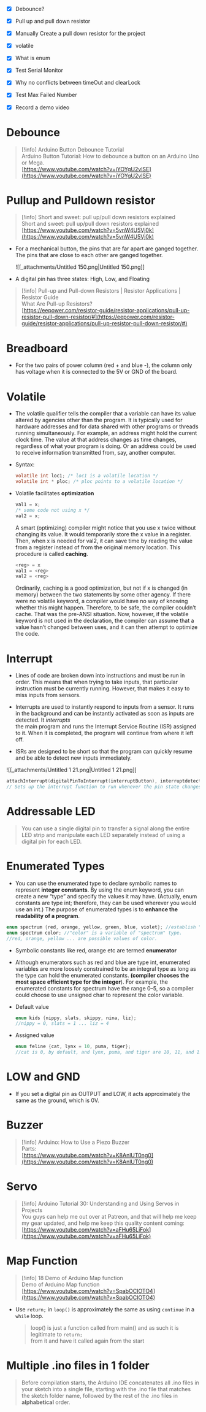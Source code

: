 - [x] Debounce?

- [x] Pull up and pull down resistor

- [x] Manually Create a pull down resistor for the project

- [x] volatile

- [x] What is enum
- [x] Test Serial Monitor
- [x] Why no conflicts between timeOut and clearLock
- [x] Test Max Failed Number
- [x] Record a demo video

# Debounce

> [!info] Arduino Button Debounce Tutorial  
> Arduino Button Tutorial: How to debounce a button on an Arduino Uno or Mega.  
> [https://www.youtube.com/watch?v=jYOYgU2vlSE](https://www.youtube.com/watch?v=jYOYgU2vlSE)  

# Pullup and Pulldown resistor

> [!info] Short and sweet: pull up/pull down resistors explained  
> Short and sweet: pull up/pull down resistors explained  
> [https://www.youtube.com/watch?v=5vnW4U5Vj0k](https://www.youtube.com/watch?v=5vnW4U5Vj0k)  

- For a mechanical button, the pins that are far apart are ganged together. The pins that are close to each other are ganged together.
    
    ![[_attachments/Untitled 150.png|Untitled 150.png]]
    
- A digital pin has three states: High, Low, and Floating

> [!info] Pull-up and Pull-down Resistors | Resistor Applications | Resistor Guide  
> What Are Pull-up Resistors?  
> [https://eepower.com/resistor-guide/resistor-applications/pull-up-resistor-pull-down-resistor/#](https://eepower.com/resistor-guide/resistor-applications/pull-up-resistor-pull-down-resistor/#)  

# Breadboard

- For the two pairs of power column (red + and blue -), the column only has voltage when it is connected to the 5V or GND of the board.

# Volatile

- The volatile qualifier tells the compiler that a variable can have its value altered by agencies other than the program. It is typically used for hardware addresses and for data shared with other programs or threads running simultaneously. For example, an address might hold the current clock time. The value at that address changes as time changes, regardless of what your program is doing. Or an address could be used to receive information transmitted from, say, another computer.
- Syntax:
    
    ```C
    volatile int loc1; /* loc1 is a volatile location */
    volatile int * ploc; /* ploc points to a volatile location */
    ```
    
- Volatile facilitates **optimization**
    
    ```C
    val1 = x;
    /* some code not using x */
    val2 = x;
    ```
    
    A smart (optimizing) compiler might notice that you use x twice without changing its value. It would temporarily store the x value in a register. Then, when x is needed for val2, it can save time by reading the value from a register instead of from the original memory location. This procedure is called **caching**.
    
    ```C
    <reg> = x
    val1 = <reg>
    val2 = <reg>
    ```
    
    Ordinarily, caching is a good optimization, but not if x is changed (in memory) between the two statements by some other agency. If there were no volatile keyword, a compiler would have no way of knowing whether this might happen. Therefore, to be safe, the compiler couldn’t cache. That was the pre-ANSI situation. Now, however, if the volatile keyword is not used in the declaration, the compiler can assume that a value hasn’t changed between uses, and it can then attempt to optimize the code.
    

# Interrupt

- Lines of code are broken down into instructions and must be run in order. This means that when trying to take inputs, that particular instruction must be currently running. However, that makes it easy to miss inputs from sensors.
- Interrupts are used to instantly respond to inputs from a sensor. It runs in the background and can be instantly activated as soon as inputs are detected. It _interrupts_  
    the main program and runs the Interrupt Service Routine (ISR) assigned to it. When it is completed, the program will continue from where it left off.  
    
- ISRs are designed to be short so that the program can quickly resume and be able to detect new inputs immediately.

![[_attachments/Untitled 1 21.png|Untitled 1 21.png]]

```C
attachInterrupt(digitalPinToInterrupt(interruptButton), interruptdetected, RISING);
// Sets up the interrupt function to run whenever the pin state changes from HIGH to LOW
```

# Addressable LED

> You can use a single digital pin to transfer a signal along the entire LED strip and manipulate each LED separately instead of using a digital pin for each LED.

# Enumerated Types

- You can use the enumerated type to declare symbolic names to represent **integer constants**. By using the enum keyword, you can create a new “type” and specify the values it may have. (Actually, enum constants are type int; therefore, they can be used wherever you would use an int.) The purpose of enumerated types is to **enhance the readability of a program**.

```C
enum spectrum {red, orange, yellow, green, blue, violet}; //establish "spectrum" as a tag
enum spectrum color; //"color" is a variable of "spectrum" type.
//red, orange, yellow ... are possible values of color. 
```

- Symbolic constants like red, orange etc are termed **enumerator**
- Although enumerators such as red and blue are type int, enumerated variables are more loosely constrained to be an integral type as long as the type can hold the enumerated constants. **(compiler chooses the most space efficient type for the integer**). For example, the enumerated constants for spectrum have the range 0–5, so a compiler could choose to use unsigned char to represent the color variable.
- Default value
    
    ```C
    enum kids {nippy, slats, skippy, nina, liz};
    //nippy = 0, slats = 1 ... liz = 4
    ```
    
- Assigned value
    
    ```C
    enum feline {cat, lynx = 10, puma, tiger};
    //cat is 0, by default, and lynx, puma, and tiger are 10, 11, and 12
    ```
    

# LOW and GND

- If you set a digital pin as OUTPUT and LOW, it acts approximately the same as the ground, which is 0V.

# Buzzer

> [!info] Arduino: How to Use a Piezo Buzzer  
> Parts:  
> [https://www.youtube.com/watch?v=K8AnlUT0ng0](https://www.youtube.com/watch?v=K8AnlUT0ng0)  

# Servo

> [!info] Arduino Tutorial 30: Understanding and Using Servos in Projects  
> You guys can help me out over at Patreon, and that will help me keep my gear updated, and help me keep this quality content coming:  
> [https://www.youtube.com/watch?v=aFHu65LiFok](https://www.youtube.com/watch?v=aFHu65LiFok)  

# Map Function

> [!info] 18 Demo of Arduino Map function  
> Demo of Arduino Map function  
> [https://www.youtube.com/watch?v=SpabOCIOTO4](https://www.youtube.com/watch?v=SpabOCIOTO4)  

  

- Use `return;` in `loop()` is approximately the same as using `continue` in a `while` loop.
    
    > loop() is just a function called from main() and as such it is legitimate to `return;`  
    > from it and have it called again from the start  
    

# Multiple .ino files in 1 folder

> Before compilation starts, the Arduino IDE concatenates all .ino files in your sketch into a single file, starting with the .ino file that matches the sketch folder name, followed by the rest of the .ino files in **alphabetical** order.